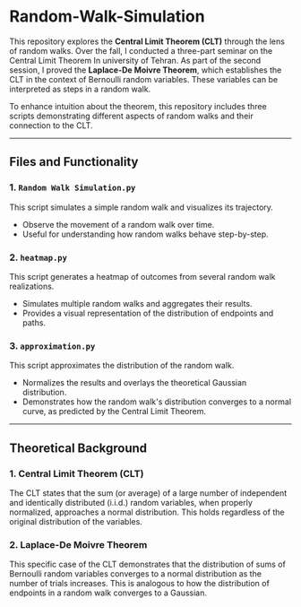# Random-Walk-Simulation

This repository explores the **Central Limit Theorem (CLT)** through the lens of random walks. Over the fall, I conducted a three-part seminar on the Central Limit Theorem In university of Tehran. As part of the second session, I proved the **Laplace-De Moivre Theorem**, which establishes the CLT in the context of Bernoulli random variables. These variables can be interpreted as steps in a random walk.

To enhance intuition about the theorem, this repository includes three scripts demonstrating different aspects of random walks and their connection to the CLT.

---

## **Files and Functionality**

### 1. **`Random Walk Simulation.py`**  
   This script simulates a simple random walk and visualizes its trajectory.  
   - Observe the movement of a random walk over time.
   - Useful for understanding how random walks behave step-by-step.

### 2. **`heatmap.py`**  
   This script generates a heatmap of outcomes from several random walk realizations.  
   - Simulates multiple random walks and aggregates their results.
   - Provides a visual representation of the distribution of endpoints and paths.

### 3. **`approximation.py`**  
   This script approximates the distribution of the random walk.  
   - Normalizes the results and overlays the theoretical Gaussian distribution.
   - Demonstrates how the random walk's distribution converges to a normal curve, as predicted by the Central Limit Theorem.

---

## **Theoretical Background**

### **1. Central Limit Theorem (CLT)**  
The CLT states that the sum (or average) of a large number of independent and identically distributed (i.i.d.) random variables, when properly normalized, approaches a normal distribution. This holds regardless of the original distribution of the variables.

### **2. Laplace-De Moivre Theorem**  
This specific case of the CLT demonstrates that the distribution of sums of Bernoulli random variables converges to a normal distribution as the number of trials increases. This is analogous to how the distribution of endpoints in a random walk converges to a Gaussian.
